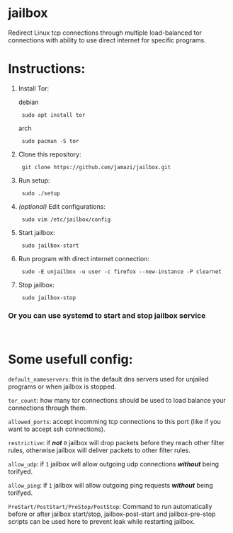 # jailbox
Redirect Linux tcp connections through multiple load-balanced tor connections with ability to use direct internet for specific programs.

Instructions:
=============

1. Install Tor:

    debian


        sudo apt install tor

    arch

        sudo pacman -S tor

2. Clone this repository: 

        git clone https://github.com/jamazi/jailbox.git

3. Run setup: 

        sudo ./setup

4. *(optional)* Edit configurations:

        sudo vim /etc/jailbox/config

5. Start jailbox:

        sudo jailbox-start

6. Run program with direct internet connection:

        sudo -E unjailbox -u user -c firefox --new-instance -P clearnet

7. Stop jailbox:

        sudo jailbox-stop

    
### Or you can use systemd to start and stop jailbox service ###


<br />

Some usefull config:
====================

`default_nameservers`: this is the default dns servers used for unjailed programs or when jailbox is stopped.

`tor_count`: how many tor connections should be used to load balance your connections through them.

`allowed_ports`: accept incomming tcp connections to this port (like if you want to accept ssh connections).

`restrictive`: if ***not*** `0` jailbox will drop packets before they reach other filter rules, otherwise jailbox will deliver packets to other filter rules.

`allow_udp`: if `1` jailbox will allow outgoing udp connections ***without*** being torifyed.

`allow_ping`: if `1` jailbox will allow outgoing ping requests ***without*** being torifyed.

`PreStart/PostStart/PreStop/PostStop`: Command to run automatically before or after jailbox start/stop, jailbox-post-start and jailbox-pre-stop scripts can be used here to prevent leak while restarting jailbox.

